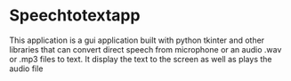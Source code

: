 # Speechtotextapp
This application is a gui application built with python tkinter and other libraries that can convert direct speech from microphone or an audio .wav or .mp3 files to text. It display the text to the screen as well as plays the audio file
